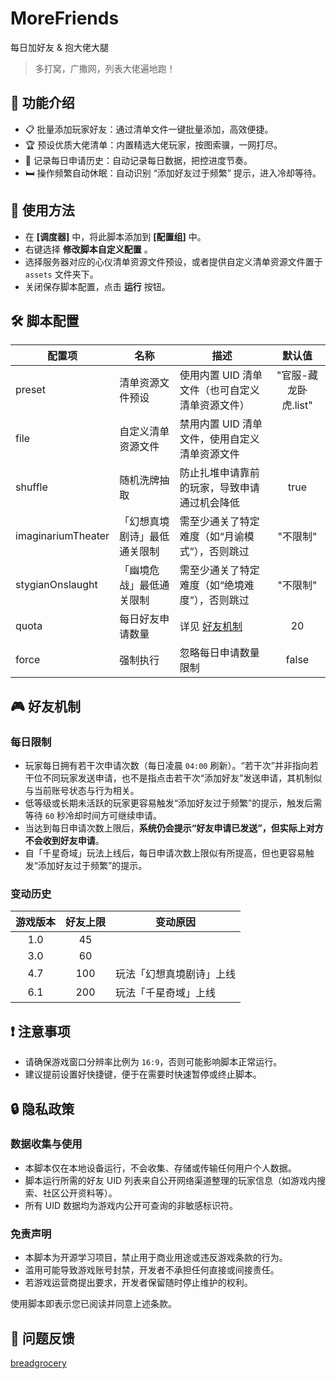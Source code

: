 # MoreFriends

每日加好友 & 抱大佬大腿

> 多打窝，广撒网，列表大佬遍地跑！

## 🌟 功能介绍

- 📋 批量添加玩家好友：通过清单文件一键批量添加，高效便捷。
- 🏆 预设优质大佬清单：内置精选大佬玩家，按图索骥，一网打尽。
- 📅 记录每日申请历史：自动记录每日数据，把控进度节奏。
- 🛏️ 操作频繁自动休眠：自动识别 “添加好友过于频繁” 提示，进入冷却等待。

## 📖 使用方法

- 在 **[调度器]** 中，将此脚本添加到 **[配置组]** 中。
- 右键选择 **修改脚本自定义配置** 。
- 选择服务器对应的心仪清单资源文件预设，或者提供自定义清单资源文件置于 `assets` 文件夹下。
- 关闭保存脚本配置，点击 **运行** 按钮。

## 🛠️ 脚本配置

| 配置项             | 名称                         | 描述                                            |        默认值        |
| ------------------ | ---------------------------- | ----------------------------------------------- | :------------------: |
| preset             | 清单资源文件预设             | 使用内置 UID 清单文件（也可自定义清单资源文件） | "官服-藏龙卧虎.list" |
| file               | 自定义清单资源文件           | 禁用内置 UID 清单文件，使用自定义清单资源文件   |                      |
| shuffle            | 随机洗牌抽取                 | 防止扎堆申请靠前的玩家，导致申请通过机会降低    |         true         |
| imaginariumTheater | 「幻想真境剧诗」最低通关限制 | 需至少通关了特定难度（如“月谕模式”），否则跳过  |       "不限制"       |
| stygianOnslaught   | 「幽境危战」最低通关限制     | 需至少通关了特定难度（如“绝境难度”），否则跳过  |       "不限制"       |
| quota              | 每日好友申请数量             | 详见 [好友机制](#好友机制)                      |          20          |
| force              | 强制执行                     | 忽略每日申请数量限制                            |        false         |

## 🎮 好友机制

### 每日限制

- 玩家每日拥有若干次申请次数（每日凌晨 `04:00` 刷新）。“若干次”并非指向若干位不同玩家发送申请，也不是指点击若干次“添加好友”发送申请，其机制似与当前账号状态与行为相关。
- 低等级或长期未活跃的玩家更容易触发“添加好友过于频繁”的提示，触发后需等待 `60` 秒冷却时间方可继续申请。
- 当达到每日申请次数上限后，**系统仍会提示“好友申请已发送”，但实际上对方不会收到好友申请**。
- 自「千星奇域」玩法上线后，每日申请次数上限似有所提高，但也更容易触发“添加好友过于频繁”的提示。

### 变动历史

| 游戏版本 | 好友上限 | 变动原因                 |
| :------: | :------: | ------------------------ |
|   1.0    |    45    |                          |
|   3.0    |    60    |                          |
|   4.7    |   100    | 玩法「幻想真境剧诗」上线 |
|   6.1    |   200    | 玩法「千星奇域」上线     |

## ❗ 注意事项

- 请确保游戏窗口分辨率比例为 `16:9`，否则可能影响脚本正常运行。
- 建议提前设置好快捷键，便于在需要时快速暂停或终止脚本。

## 🔒 隐私政策

### 数据收集与使用

- 本脚本仅在本地设备运行，不会收集、存储或传输任何用户个人数据。
- 脚本运行所需的好友 UID 列表来自公开网络渠道整理的玩家信息（如游戏内搜索、社区公开资料等）。
- 所有 UID 数据均为游戏内公开可查询的非敏感标识符。

### 免责声明

- 本脚本为开源学习项目，禁止用于商业用途或违反游戏条款的行为。
- 滥用可能导致游戏账号封禁，开发者不承担任何直接或间接责任。
- 若游戏运营商提出要求，开发者保留随时停止维护的权利。

使用脚本即表示您已阅读并同意上述条款。

## 🐛 问题反馈

[breadgrocery](https://github.com/breadgrocery)

